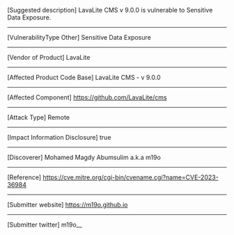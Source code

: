 [Suggested description]
LavaLite CMS v 9.0.0 is vulnerable to Sensitive Data Exposure.

 ------------------------------------------
[VulnerabilityType Other]
Sensitive Data Exposure

 ------------------------------------------
[Vendor of Product]
LavaLite
 
 ------------------------------------------
[Affected Product Code Base]
LavaLite CMS - v 9.0.0
 
------------------------------------------
[Affected Component]
https://github.com/LavaLite/cms
 
------------------------------------------
[Attack Type]
Remote
 
------------------------------------------ 
[Impact Information Disclosure]
true
 
------------------------------------------ 
[Discoverer]
Mohamed Magdy Abumsulim a.k.a m19o

------------------------------------------
[Reference]
https://cve.mitre.org/cgi-bin/cvename.cgi?name=CVE-2023-36984

------------------------------------------
[Submitter website]
https://m19o.github.io

------------------------------------------
[Submitter twitter] 
m19o__
